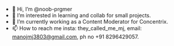 - 👋 Hi, I’m @noob-prgmer
- 👀 I’m interested in learning and collab for small projects.
- 🌱 I’m currently working as a Content Moderator for Concentrix.
- 📫 How to reach me insta: they_called_me_mj, email: manojmj3803@gmail.com, ph no +91 8296429057.

<!---
noob-prgmer/noob-prgmer is a ✨ special ✨ repository because its `README.md` (this file) appears on your GitHub profile.
You can click the Preview link to take a look at your changes.
--->
